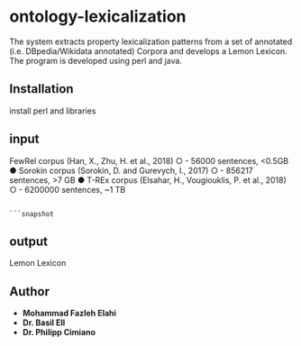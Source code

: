 
ontology-lexicalization
================================
The system extracts property lexicalization patterns from a set of annotated (i.e. DBpedia/Wikidata annotated) Corpora and develops a Lemon Lexicon. The program is developed using perl and java.

Installation
------------
install perl and libraries

input
------------
FewRel corpus (Han, X., Zhu, H. et al., 2018)
○ - 56000 sentences, <0.5GB
● Sorokin corpus (Sorokin, D. and Gurevych, I., 2017)
○ - 856217 sentences, >7 GB
● T-REx corpus (Elsahar, H., Vougiouklis, P. et al., 2018)
○ - 6200000 sentences, ~1 TB
```

```snapshot

```
output
------------
Lemon Lexicon


## Author
* **Mohammad Fazleh Elahi**
* **Dr. Basil Ell**
* **Dr. Philipp Cimiano**
